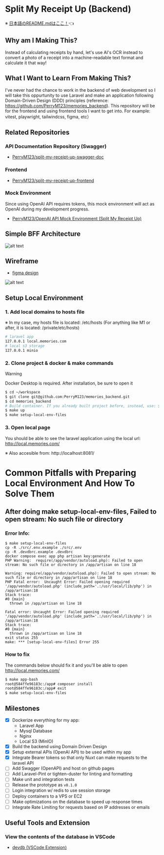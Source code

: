 # Split My Receipt Up (Backend)

※ [日本語のREADME.mdはここ！](./../README.md)👈

## Why am I Making This?
Instead of calculating receipts by hand, let's use AI's OCR instead to convert a photo of a receipt into a machine-readable text format and calculate it that way!

## What I Want to Learn From Making This?
I've never had the chance to work in the backend of web development so I will take this oppurtunity to use Laravel and make an application following Domain-Driven Design (DDD) principles (reference: https://github.com/PerryM123/memories_backend). This repository will be for the frontend and using frontend tools I want to get into. For example: vitest, playwright, tailwindcss, figma, etc）

## Related Repositories

### API Documentation Repository (Swagger)
- [PerryM123/split-my-receipt-up-swagger-doc](https://github.com/PerryM123/split-my-receipt-up-swagger-doc)

### Frontend
- [PerryM123/split-my-receipt-up-frontend](https://github.com/PerryM123/split-my-receipt-up-frontend/blob/master/docs/README-english.md)

### Mock Environment

Since using OpenAI API requires tokens, this mock environment will act as OpenAI during my development progress.
- [PerryM123/OpenAI API Mock Environment (Split My Receipt Up)](https://github.com/PerryM123/open-ai-api-mock-environment/blob/master/docs/README-english.md)

## Simple BFF Architecture
![alt text](/docs/images/simple-architecture.jpg)

## Wireframe
- [figma design](https://www.figma.com/design/5YJWfJxPOz41nTYUs3Ecsv/Split-Me-Up-Before-You-Go-Go?node-id=0-1&t=pg6lQGz4q81qqjrR-1)

![alt text](/docs/images/wireframe.jpg)

## Setup Local Environment

### 1. Add local domains to hosts file

※ In my case, my hosts file is located: /etc/hosts (For anything like M1 or after, it is located: /private/etc/hosts)

```sh
# laravel app
127.0.0.1 local.memories.com
# local s3 storage
127.0.0.1 minio
```

### 2. Clone project & docker & make commands

> [!WARNING]
> Docker Desktop is required. After installation, be sure to open it

```sh
$ cd ~/workspace
$ git clone git@github.com:PerryM123/memories_backend.git
$ cd memories_backend
# Build container. If you already built project before, instead, use: $ make up-with-build 
$ make up
$ make setup-local-env-files
```

### 3. Open local page

You should be able to see the laravel application using the local url: http://local.memories.com/

※ Also accesible from: http://localhost:8081/

# Common Pitfalls with Preparing Local Environment And How To Solve Them

## After doing make setup-local-env-files, Failed to open stream: No such file or directory

### Error Info:
```
$ make setup-local-env-files
cp -R ./src/.env.example ./src/.env
cp -R .devdbrc.example .devdbrc
docker compose exec app php artisan key:generate
PHP Warning:  require(/app/vendor/autoload.php): Failed to open stream: No such file or directory in /app/artisan on line 18

Warning: require(/app/vendor/autoload.php): Failed to open stream: No such file or directory in /app/artisan on line 18
PHP Fatal error:  Uncaught Error: Failed opening required '/app/vendor/autoload.php' (include_path='.:/usr/local/lib/php') in /app/artisan:18
Stack trace:
#0 {main}
  thrown in /app/artisan on line 18

Fatal error: Uncaught Error: Failed opening required '/app/vendor/autoload.php' (include_path='.:/usr/local/lib/php') in /app/artisan:18
Stack trace:
#0 {main}
  thrown in /app/artisan on line 18
exit status 255
make: *** [setup-local-env-files] Error 255
```

### How to fix

The commands below should fix it and you'll be able to open http://local.memories.com/

```sh
$ make app-bash
root@584ffe96183c:/app# composer install
root@584ffe96183c:/app# exit
$ make setup-local-env-files
```

## Milestones
- [x] Dockerize everything for my app: 
	- Laravel App
	- Mysql Database
	- Nginx
	- Local S3 (MinIO)
- [x] Build the backend using Domain Driven Design
- [x] Setup external APIs (OpenAI API) to be used within my app
- [x] Integrate Bearer tokens so that only Nuxt can make requests to the laravel API
- [ ] Add Swagger (OpenAPI) and host on github pages
- [ ] Add Laravel-Pint or tighten-duster for linting and formatting
- [ ] Make unit and integration tests
- [ ] Release the prototype as `v0.1.0`
- [ ] Login integration w/ redis to use session storage
- [ ] Deploy containers to a VPS or EC2
- [ ] Make optimizations on the database to speed up response times
- [ ] Integrate Rate Limiting for requests based on IP addresses or emails

## Useful Tools and Extension

### View the contents of the database in VSCode
- [devdb (VSCode Extension)](https://github.com/damms005/devdb-vscode)